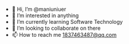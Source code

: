 - 👋 Hi, I’m @maniuniuer
- 👀 I’m interested in anything
- 🌱 I’m currently learning Software Technology
- 💞️ I’m looking to collaborate on there
- 📫 How to reach me 1837463487@qq.com

<!---
maniuniuer/maniuniuer is a ✨ special ✨ repository because its `README.md` (this file) appears on your GitHub profile.
You can click the Preview link to take a look at your changes.
--->

